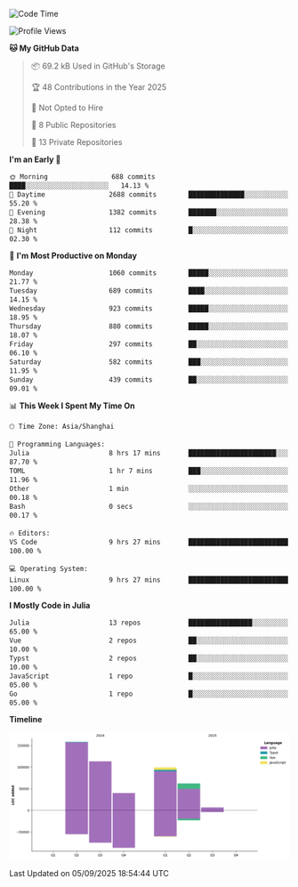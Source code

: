 <!--START_SECTION:waka-->
![Code Time](http://img.shields.io/badge/Code%20Time-722%20hrs%2055%20mins-blue)

![Profile Views](http://img.shields.io/badge/Profile%20Views-0-blue)

**🐱 My GitHub Data** 

> 📦 69.2 kB Used in GitHub's Storage 
 > 
> 🏆 48 Contributions in the Year 2025
 > 
> 🚫 Not Opted to Hire
 > 
> 📜 8 Public Repositories 
 > 
> 🔑 13 Private Repositories 
 > 
**I'm an Early 🐤** 

```text
🌞 Morning                688 commits         ████░░░░░░░░░░░░░░░░░░░░░   14.13 % 
🌆 Daytime                2688 commits        ██████████████░░░░░░░░░░░   55.20 % 
🌃 Evening                1382 commits        ███████░░░░░░░░░░░░░░░░░░   28.38 % 
🌙 Night                  112 commits         █░░░░░░░░░░░░░░░░░░░░░░░░   02.30 % 
```
📅 **I'm Most Productive on Monday** 

```text
Monday                   1060 commits        █████░░░░░░░░░░░░░░░░░░░░   21.77 % 
Tuesday                  689 commits         ████░░░░░░░░░░░░░░░░░░░░░   14.15 % 
Wednesday                923 commits         █████░░░░░░░░░░░░░░░░░░░░   18.95 % 
Thursday                 880 commits         █████░░░░░░░░░░░░░░░░░░░░   18.07 % 
Friday                   297 commits         ██░░░░░░░░░░░░░░░░░░░░░░░   06.10 % 
Saturday                 582 commits         ███░░░░░░░░░░░░░░░░░░░░░░   11.95 % 
Sunday                   439 commits         ██░░░░░░░░░░░░░░░░░░░░░░░   09.01 % 
```


📊 **This Week I Spent My Time On** 

```text
🕑︎ Time Zone: Asia/Shanghai

💬 Programming Languages: 
Julia                    8 hrs 17 mins       ██████████████████████░░░   87.70 % 
TOML                     1 hr 7 mins         ███░░░░░░░░░░░░░░░░░░░░░░   11.96 % 
Other                    1 min               ░░░░░░░░░░░░░░░░░░░░░░░░░   00.18 % 
Bash                     0 secs              ░░░░░░░░░░░░░░░░░░░░░░░░░   00.17 % 

🔥 Editors: 
VS Code                  9 hrs 27 mins       █████████████████████████   100.00 % 

💻 Operating System: 
Linux                    9 hrs 27 mins       █████████████████████████   100.00 % 
```

**I Mostly Code in Julia** 

```text
Julia                    13 repos            ████████████████░░░░░░░░░   65.00 % 
Vue                      2 repos             ██░░░░░░░░░░░░░░░░░░░░░░░   10.00 % 
Typst                    2 repos             ██░░░░░░░░░░░░░░░░░░░░░░░   10.00 % 
JavaScript               1 repo              █░░░░░░░░░░░░░░░░░░░░░░░░   05.00 % 
Go                       1 repo              █░░░░░░░░░░░░░░░░░░░░░░░░   05.00 % 
```



**Timeline**

![Lines of Code chart](https://raw.githubusercontent.com/DimhamT/DimhamT/main/assets/bar_graph.png)


 Last Updated on 05/09/2025 18:54:44 UTC
<!--END_SECTION:waka-->



<!--
**dhtantoy/dhtantoy** is a ✨ _special_ ✨ repository because its `README.md` (this file) appears on your GitHub profile.

Here are some ideas to get you started:

- 🔭 I’m currently working on ...
- 🌱 I’m currently learning ...
- 👯 I’m looking to collaborate on ...
- 🤔 I’m looking for help with ...
- 💬 Ask me about ...
- 📫 How to reach me: ...
- 😄 Pronouns: ...
- ⚡ Fun fact: ...
-->
